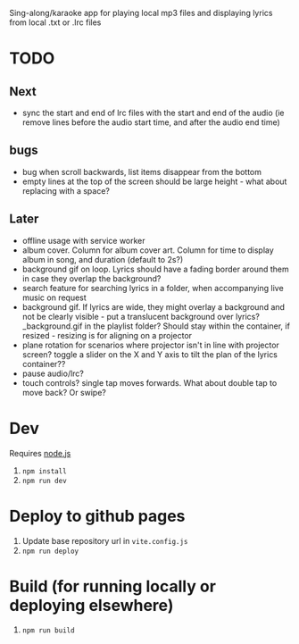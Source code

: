 Sing-along/karaoke app for playing local mp3 files and displaying lyrics from local .txt or .lrc files

# TODO

## Next
- sync the start and end of lrc files with the start and end of the audio (ie remove lines before the audio start time, and after the audio end time)

## bugs
- bug when scroll backwards, list items disappear from the bottom
- empty lines at the top of the screen should be large height - what about replacing with a space?

## Later
- offline usage with service worker
- album cover. Column for album cover art. Column for time to display album in song, and duration (default to 2s?)
- background gif on loop. Lyrics should have a fading border around them in case they overlap the background?
- search feature for searching lyrics in a folder, when accompanying live music on request
- background gif. If lyrics are wide, they might overlay a background and not be clearly visible - put a translucent background over lyrics? _background.gif in the playlist folder? Should stay within the container, if resized - resizing is for aligning on a projector
- plane rotation for scenarios where projector isn't in line with projector screen? toggle a slider on the X and Y axis to tilt the plan of the lyrics container??
- pause audio/lrc?
- touch controls? single tap moves forwards. What about double tap to move back? Or swipe?

# Dev

Requires [node.js](https://nodejs.org)

1. `npm install`
1. `npm run dev` 

# Deploy to github pages

1. Update base repository url in `vite.config.js`
1. `npm run deploy`

# Build (for running locally or deploying elsewhere)

1. `npm run build`
